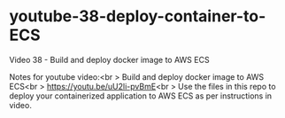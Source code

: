 # youtube-38-deploy-container-to-ECS
Video 38 - Build and deploy docker image to AWS ECS

Notes for youtube video:<br \>
Build and deploy docker image to AWS ECS<br \>
https://youtu.be/uU2li-pvBmE<br \> 
Use the files in this repo to deploy your containerized application to AWS ECS as per instructions in video.
